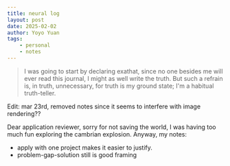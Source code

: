 ```yaml
---
title: neural log
layout: post
date: 2025-02-02
author: Yoyo Yuan
tags:
    - personal
    - notes
---
```


> I was going to start by declaring exathat, since no one besides me will ever read this journal, I might as well write the truth.  But such a refrain is, in truth, unnecessary, for truth is my ground state; I'm a habitual truth-teller.

Edit: mar 23rd, removed notes since it seems to interfere with image rendering??

Dear application reviewer, sorry for not saving the world, I was having too much fun exploring the cambrian explosion. Anyway, my notes:
- apply with one project makes it easier to justify.
- problem-gap-solution still is good framing
